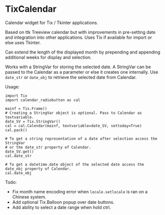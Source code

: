 TixCalendar
===========

Calendar widget for Tix / Tkinter applications.

Based on ttk Treeview calendar but with improvements in pre-setting date and integration into other applications. Uses Tix if available for import or else uses Tkinter.

Can extend the length of the displayed month by prepending and appending additional weeks for display and selection.

Works with a StringVar for storing the selected date. A StringVar can be passed to the Calendar as a parameter or else it creates one internally. Use `date_str` or `date_obj` to retrieve the selected date from Calendar.

Usage:

    import Tix
    import calendar_radiobutton as cal
    
    mainf = Tix.Frame()
    # Creating a StringVar object is optional. Pass to Calendar as textvariable.
    date_SV = Tix.StringVar()
    cal = cal.Calendar(mainf, textvariable=date_SV, settoday=True)
    cal.pack()
    
    # To get a string representation of a date after selection access the StringVar
    # or the date_str property of Calendar.
    date_SV.get()
    cal.date_str
    
    # To get a datetime.date object of the selected date access the date_obj property of Calendar.
    cal.date_obj

Todo:

- Fix month name encoding error when `locale.setlocale` is ran on a Chinese system.
- Add optional Tix.Balloon popup over date buttons.
- Add ability to select a date range when hold ctrl.
